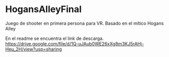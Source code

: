 # HogansAlleyFinal
Juego de shooter en primera persona para VR. Basado en el mítico Hogans Alley

En el readme se encuentra el link de descarga.
https://drive.google.com/file/d/1Q-uJAub0WE26xXg8m3KJ5rAHj-Heu_2H/view?usp=sharing
